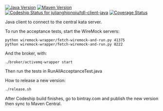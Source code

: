 [![Java Version](http://img.shields.io/badge/Java-1.8-blue.svg)](http://www.oracle.com/technetwork/java/javase/downloads/jdk8-downloads-2133151.html)
[![Maven Version](http://img.shields.io/maven-central/v/ro.ghionoiu/tdl-client-java.svg)](http://search.maven.org/#search%7Cgav%7C1%7Cg%3A%22ro.ghionoiu%22%20AND%20a%3A%22tdl-client-java%22)
[![Codeship Status for julianghionoiu/tdl-client-java](https://img.shields.io/codeship/da7ca170-097e-0133-70b1-36ea30c979a9.svg)](https://codeship.com/projects/90604)
[![Coverage Status](https://coveralls.io/repos/julianghionoiu/tdl-client-java/badge.svg?branch=master&service=github)](https://coveralls.io/github/julianghionoiu/tdl-client-java?branch=master)


Java client to connect to the central kata server.

To run the acceptance tests, start the WireMock servers:
```
python wiremock-wrapper/fetch-wiremock-and-run.py 41375
python wiremock-wrapper/fetch-wiremock-and-run.py 8222
```

And the broker, with:
```
./broker/activemq-wrapper start
```

Then run the tests in RunAllAcceptanceTest.java


How to release a new version:
```bash
./release.sh
```

After Codeship build finishes, go to bintray.com and publish the new version then sync to Maven Central.